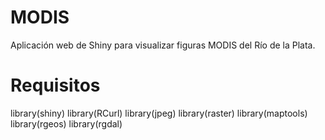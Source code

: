 MODIS
===

Aplicación web de Shiny para visualizar figuras MODIS del Río de la Plata.

Requisitos
===

library(shiny)
library(RCurl)
library(jpeg)
library(raster)
library(maptools)
library(rgeos)
library(rgdal)